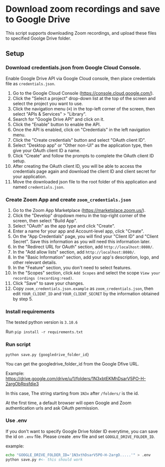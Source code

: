 # Download zoom recordings and save to Google Drive

This script supports downloading Zoom recordings, and upload these files to specified Goolge Drive folder.

## Setup

### Download credentials.json from Google Cloud Console.

Enable Google Drive API via Google Cloud console, then place credentials file as `credentials.json`.

1. Go to the Google Cloud Console (<https://console.cloud.google.com/>).
2. Click the "Select a project" drop-down list at the top of the screen and select the project you want to use.
3. Click the navigation menu (≡) in the top-left corner of the screen, then select "APIs & Services" > "Library".
4. Search for "Google Drive API" and click on it.
5. Click the "Enable" button to enable the API.
6. Once the API is enabled, click on "Credentials" in the left navigation menu.
7. Click the "Create credentials" button and select "OAuth client ID".
8. Select "Desktop app" or "Other non-UI" as the application type, then give your OAuth client ID a name.
9. Click "Create" and follow the prompts to complete the OAuth client ID setup.
10. After creating the OAuth client ID, you will be able to access the credentials page again and download the client ID and client secret for your application.
11. Move the downloaded json file to the root folder of this application and named `credentials.json`.

### Create Zoom App and create `zoom_credentials.json`

1. Go to the Zoom App Marketplace (<https://marketplace.zoom.us/>).
2. Click the "Develop" dropdown menu in the top-right corner of the screen, then select "Build App".
3. Select "OAuth" as the app type and click "Create".
4. Enter a name for your app and Account-level app, click "Create".
5. On the "App Credentials" page, you will find your "Client ID" and "Client Secret". Save this information as you will need this information later.
6. In the "Redirect URL for OAuth" section, add `http://localhost:8080/`.
7. In the "Add allow lists" section, add `http://localhost:8080/`.
8. In the "Basic Information" section, add your app's description, logo, and other relevant details.
9. In the "Feature" section, you don't need to select features.
10. In the "Scopes" section, click `Add Scopes` and select the scope `View your recordings (recording:read)`.
11. Click "Save" to save your changes.
12. Copy `zoom_credentials.json.example` as `zoom_credentials.json`, then edit `YOUR_CLIENT_ID` and `YOUR_CLIENT_SECRET` by the information obtained by step 5.

### Install requirements

The tested python version is `3.10.6`

Run
`pip install -r requirements.txt`

### Run script

`python save.py {googledrive_folder_id}`

You can get the googledrive_folder_id from the Google Dfive URL.

Example: https://drive.google.com/drive/u/1/folders/1N3xbtEKMhDsarV5PO-H-2argObRpsfdie3

In this case, The string starting from `1N3x` after `/folders/` is the id.

At the first time, a default browser will open Google and Zoom authentication urls and ask OAuth permission.

### Use .env

If you don't want to specify Google Drive folder ID everytime, you can save the id on `.env` file.
Please create .env file and set `GOOGLE_DRIVE_FOLDER_ID`.

example:

```bash
echo "GOOGLE_DRIVE_FOLDER_ID='1N3xthDsarV5PO-H-2argO.....'" > .env
python save.py #<- this should work
```
